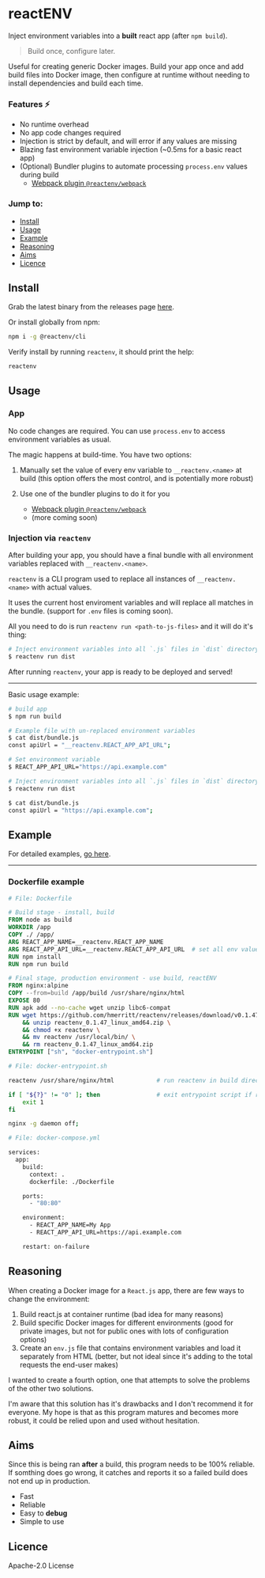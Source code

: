# reactENV

Inject environment variables into a **built** react app (after `npm build`).

> Build once, configure later.

Useful for creating generic Docker images. Build your app once and add build files into Docker image, then configure at runtime without needing to install dependencies and build each time.

### Features ⚡

-   No runtime overhead
-   No app code changes required
-   Injection is strict by default, and will error if any values are missing
-   Blazing fast environment variable injection (~0.5ms for a basic react app)
-   (Optional) Bundler plugins to automate processing `process.env` values during build
    -   [Webpack plugin `@reactenv/webpack`](https://github.com/hmerritt/reactenv/tree/master/packages/plugin-webpack)

### Jump to:

-   [Install](#install)
-   [Usage](#usage)
-   [Example](#example)
-   [Reasoning](#reasoning)
-   [Aims](#aims)
-   [Licence](#licence)

## Install

Grab the latest binary from the releases page [here](https://github.com/hmerritt/reactenv/releases/latest).

Or install globally from npm:

```sh
npm i -g @reactenv/cli
```

Verify install by running `reactenv`, it should print the help:

```sh
reactenv
```

## Usage

### App

No code changes are required. You can use `process.env` to access environment variables as usual.

The magic happens at build-time. You have two options:

1. Manually set the value of every env variable to `__reactenv.<name>` at build (this option offers the most control, and is potentially more robust)

2. Use one of the bundler plugins to do it for you
    - [Webpack plugin `@reactenv/webpack`](https://github.com/hmerritt/reactenv/tree/master/packages/plugin-webpack)
    - (more coming soon)

### Injection via `reactenv`

After building your app, you should have a final bundle with all environment variables replaced with `__reactenv.<name>`.

`reactenv` is a CLI program used to replace all instances of `__reactenv.<name>` with actual values.

It uses the current host enviroment variables and will replace all matches in the bundle. (support for `.env` files is coming soon).

All you need to do is run `reactenv run <path-to-js-files>` and it will do it's thing:

```sh
# Inject environment variables into all `.js` files in `dist` directory
$ reactenv run dist
```

After running `reactenv`, your app is ready to be deployed and served!

---

Basic usage example:

```sh
# build app
$ npm run build

# Example file with un-replaced environment variables
$ cat dist/bundle.js
const apiUrl = "__reactenv.REACT_APP_API_URL";

# Set environment variable
$ REACT_APP_API_URL="https://api.example.com"

# Inject environment variables into all `.js` files in `dist` directory
$ reactenv run dist

$ cat dist/bundle.js
const apiUrl = "https://api.example.com";
```

## Example

For detailed examples, [go here](https://github.com/hmerritt/reactenv/tree/master/examples).

---

### Dockerfile example

```Dockerfile
# File: Dockerfile

# Build stage - install, build
FROM node as build
WORKDIR /app
COPY ./ /app/
ARG REACT_APP_NAME=__reactenv.REACT_APP_NAME
ARG REACT_APP_API_URL=__reactenv.REACT_APP_API_URL  # set all env values to be replaced
RUN npm install
RUN npm run build

# Final stage, production environment - use build, reactENV
FROM nginx:alpine
COPY --from=build /app/build /usr/share/nginx/html
EXPOSE 80
RUN apk add --no-cache wget unzip libc6-compat
RUN wget https://github.com/hmerritt/reactenv/releases/download/v0.1.47/reactenv_0.1.47_linux_amd64.zip \
    && unzip reactenv_0.1.47_linux_amd64.zip \
    && chmod +x reactenv \
    && mv reactenv /usr/local/bin/ \
    && rm reactenv_0.1.47_linux_amd64.zip
ENTRYPOINT ["sh", "docker-entrypoint.sh"]
```

```sh
# File: docker-entrypoint.sh

reactenv /usr/share/nginx/html            # run reactenv in build directory

if [ "${?}" != "0" ]; then                # exit entrypoint script if reactenv failed
    exit 1
fi

nginx -g daemon off;
```

```sh
# File: docker-compose.yml

services:
  app:
    build:
      context: .
      dockerfile: ./Dockerfile

    ports:
      - "80:80"

    environment:
      - REACT_APP_NAME=My App
      - REACT_APP_API_URL=https://api.example.com

    restart: on-failure
```

## Reasoning

When creating a Docker image for a `React.js` app, there are few ways to change the environment:

1. Build react.js at container runtime (bad idea for many reasons)
2. Build specific Docker images for different environments (good for private images, but not for public ones with lots of configuration options)
3. Create an `env.js` file that contains environment variables and load it separately from HTML (better, but not ideal since it's adding to the total requests the end-user makes)

I wanted to create a fourth option, one that attempts to solve the problems of the other two solutions.

I'm aware that this solution has it's drawbacks and I don't recommend it for everyone. My hope is that as this program matures and becomes more robust, it could be relied upon and used without hesitation.

## Aims

Since this is being ran **after** a build, this program needs to be 100% reliable. If somthing does go wrong, it catches and reports it so a failed build does not end up in production.

-   Fast
-   Reliable
-   Easy to **debug**
-   Simple to use

## Licence

Apache-2.0 License
